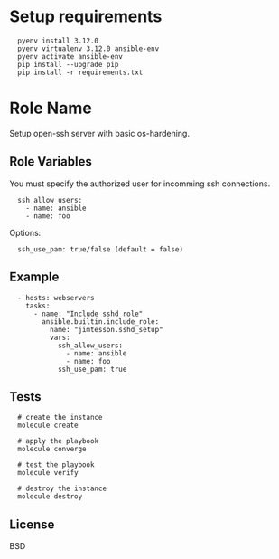Setup requirements
=========

```
  pyenv install 3.12.0
  pyenv virtualenv 3.12.0 ansible-env
  pyenv activate ansible-env
  pip install --upgrade pip
  pip install -r requirements.txt
```

Role Name
=========

Setup open-ssh server with basic os-hardening.

Role Variables
--------------

You must specify the authorized user for incomming ssh connections.

```
  ssh_allow_users:
    - name: ansible
    - name: foo

```

Options:

```
  ssh_use_pam: true/false (default = false)
```


Example
----------------

```
  - hosts: webservers
    tasks:
      - name: "Include sshd role"
        ansible.builtin.include_role:
          name: "jimtesson.sshd_setup"
          vars:
            ssh_allow_users:
              - name: ansible
              - name: foo
            ssh_use_pam: true

```


Tests
----------------

```
  # create the instance
  molecule create

  # apply the playbook
  molecule converge

  # test the playbook
  molecule verify

  # destroy the instance
  molecule destroy  
```

License
-------

BSD
